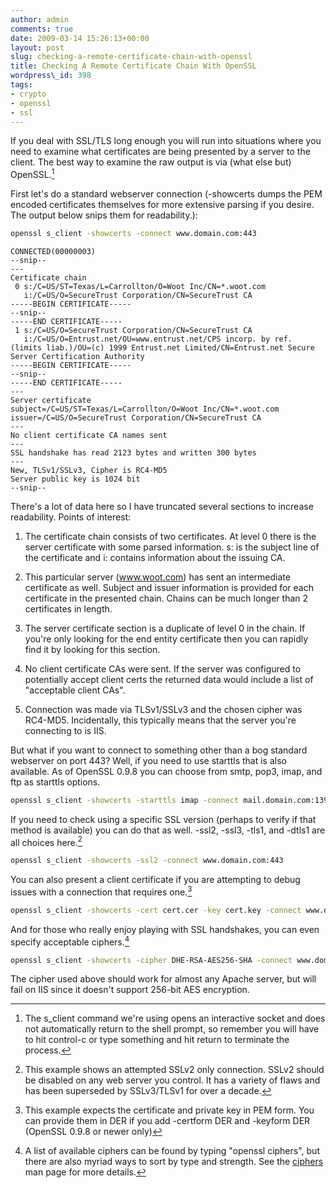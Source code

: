 ```yaml
---
author: admin
comments: true
date: 2009-03-14 15:26:13+00:00
layout: post
slug: checking-a-remote-certificate-chain-with-openssl
title: Checking A Remote Certificate Chain With OpenSSL
wordpress\_id: 398
tags:
- crypto
- openssl
- ssl
---
```


If you deal with SSL/TLS long enough you will run into situations where you need to examine what certificates are being presented by a server to the client.  The best way to examine the raw output is via (what else but) OpenSSL.[^1]

First let's do a standard webserver connection (-showcerts dumps the PEM encoded certificates themselves for more extensive parsing if you desire.  The output below snips them for readability.):

```bash
openssl s_client -showcerts -connect www.domain.com:443
```


```
CONNECTED(00000003)
--snip--
---
Certificate chain
 0 s:/C=US/ST=Texas/L=Carrollton/O=Woot Inc/CN=*.woot.com
   i:/C=US/O=SecureTrust Corporation/CN=SecureTrust CA
-----BEGIN CERTIFICATE-----
--snip--
-----END CERTIFICATE-----
 1 s:/C=US/O=SecureTrust Corporation/CN=SecureTrust CA
   i:/C=US/O=Entrust.net/OU=www.entrust.net/CPS incorp. by ref. (limits liab.)/OU=(c) 1999 Entrust.net Limited/CN=Entrust.net Secure Server Certification Authority
-----BEGIN CERTIFICATE-----
--snip--
-----END CERTIFICATE-----
---
Server certificate
subject=/C=US/ST=Texas/L=Carrollton/O=Woot Inc/CN=*.woot.com
issuer=/C=US/O=SecureTrust Corporation/CN=SecureTrust CA
---
No client certificate CA names sent
---
SSL handshake has read 2123 bytes and written 300 bytes
---
New, TLSv1/SSLv3, Cipher is RC4-MD5
Server public key is 1024 bit
--snip--
```

There's a lot of data here so I have truncated several sections to increase readability.  Points of interest:




  1. The certificate chain consists of two certificates.  At level 0 there is the server certificate with some parsed information.  s: is the subject line of the certificate and i: contains information about the issuing CA.


  2. This particular server (www.woot.com) has sent an intermediate certificate as well.  Subject and issuer information is provided for each certificate in the presented chain.  Chains can be much longer than 2 certificates in length.


  3. The server certificate section is a duplicate of level 0 in the chain.  If you're only looking for the end entity certificate then you can rapidly find it by looking for this section.


  4. No client certificate CAs were sent.  If the server was configured to potentially accept client certs the returned data would include a list of "acceptable client CAs".


  5. Connection was made via TLSv1/SSLv3  and the chosen cipher was RC4-MD5. Incidentally, this typically means that the server you're connecting to is IIS.


But what if you want to connect to something other than a bog standard webserver on port 443?  Well, if you need to use starttls that is also available.  As of OpenSSL 0.9.8 you can choose from smtp, pop3, imap, and ftp as starttls options.

```bash
openssl s_client -showcerts -starttls imap -connect mail.domain.com:139
```

If you need to check using a specific SSL version (perhaps to verify if that method is available) you can do that as well.  -ssl2, -ssl3, -tls1, and -dtls1 are all choices here.[^2]

```bash
openssl s_client -showcerts -ssl2 -connect www.domain.com:443
```

You can also present a client certificate if you are attempting to debug issues with a connection that requires one.[^3]

```bash
openssl s_client -showcerts -cert cert.cer -key cert.key -connect www.domain.com:443
```

And for those who really enjoy playing with SSL handshakes, you can even specify acceptable ciphers.[^4]
```bash
openssl s_client -showcerts -cipher DHE-RSA-AES256-SHA -connect www.domain.com:443
```

The cipher used above should work for almost any Apache server, but will fail on IIS since it doesn't support 256-bit AES encryption.

[^1]: The s\_client command we're using opens an interactive socket and does not automatically return to the shell prompt, so remember you will have to hit control-c or type something and hit return to terminate the process.

[^2]: This example shows an attempted SSLv2 only connection.  SSLv2 should be disabled on any web server you control.  It has a variety of flaws and has been superseded by SSLv3/TLSv1 for over a decade.

[^3]: This example expects the certificate and private key in PEM form.  You can provide them in DER if you add -certform DER and -keyform DER (OpenSSL 0.9.8 or newer only)

[^4]: A list of available ciphers can be found by typing "openssl ciphers", but there are also myriad ways to sort by type and strength.  See the [ciphers](http://www.openssl.org/docs/apps/ciphers.html) man page for more details.
